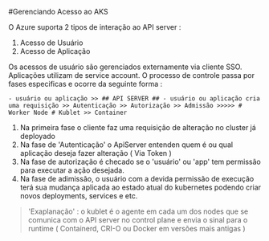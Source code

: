 #Gerenciando Acesso ao AKS

O Azure suporta 2 tipos de interação ao API server :

1. Acesso de Usuário
2. Acesso de Aplicação

Os acessos de usuário são gerenciados externamente via cliente SSO. Aplicações utilizam de service account. O processo de controle passa por fases especificas e ocorre da seguinte forma :

```
- usuário ou aplicação >> ## API SERVER ## - usuário ou aplicação cria uma requisição >> Autenticação >> Autorização >> Admissão >>>>> # Worker Node # Kublet >> Container

```

1. Na primeira fase o cliente faz uma requisição de alteração no cluster já deployado
2. Na fase de 'Autenticação' o ApiServer entenden quem é ou qual aplicação deseja fazer alteração ( Via Token )
3. Na fase de autorização é checado se o 'usuário' ou 'app' tem permissão para executar a ação desejada.
4. Na fase de adimissão, o usuário com a devida permissão de execução terá sua mudança aplicada ao estado atual do kubernetes podendo criar novos deployments, services e etc.

>'Exaplanação' : o kublet é o agente em cada um dos nodes que se comunica com o API server no control plane e envia o sinal para o runtime ( Containerd, CRI-O ou Docker em versões mais antigas )
